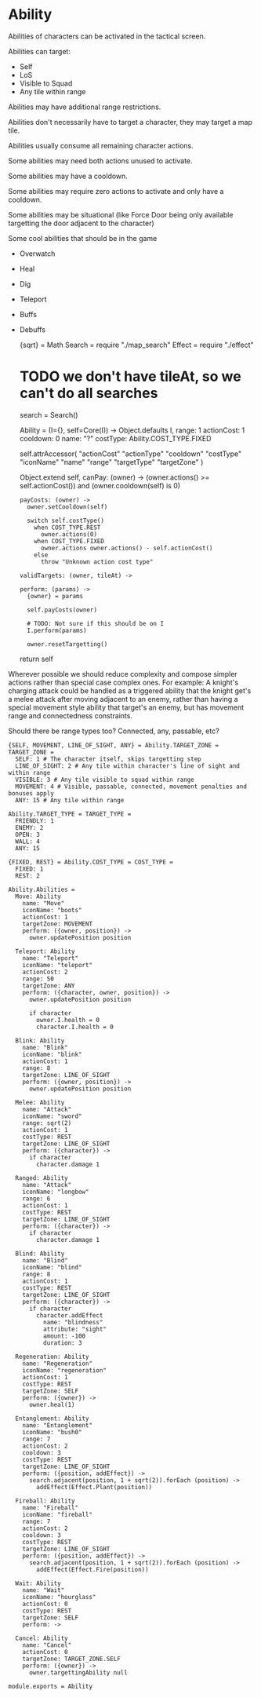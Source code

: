 Ability
=======

Abilities of characters can be activated in the tactical screen.

Abilities can target:

  - Self
  - LoS
  - Visible to Squad
  - Any tile within range

Abilities may have additional range restrictions.

Abilities don't necessarily have to target a character, they may target a map
tile.

Abilities usually consume all remaining character actions.

Some abilities may need both actions unused to activate.

Some abilities may have a cooldown.

Some abilities may require zero actions to activate and only have a cooldown.

Some abilities may be situational (like Force Door being only available targetting the door adjacent to the character)

Some cool abilities that should be in the game

  - Overwatch
  - Heal
  - Dig
  - Teleport
  - Buffs
  - Debuffs

    {sqrt} = Math
    Search = require "./map_search"
    Effect = require "./effect"

    # TODO we don't have tileAt, so we can't do all searches
    search = Search()

    Ability = (I={}, self=Core(I)) ->
      Object.defaults I,
        range: 1
        actionCost: 1
        cooldown: 0
        name: "?"
        costType: Ability.COST_TYPE.FIXED

      self.attrAccessor(
        "actionCost"
        "actionType"
        "cooldown"
        "costType"
        "iconName"
        "name"
        "range"
        "targetType"
        "targetZone"
      )

      Object.extend self,
        canPay: (owner) ->
          (owner.actions() >= self.actionCost()) and
          (owner.cooldown(self) is 0)

        payCosts: (owner) ->
          owner.setCooldown(self)

          switch self.costType()
            when COST_TYPE.REST
              owner.actions(0)
            when COST_TYPE.FIXED
              owner.actions owner.actions() - self.actionCost()
            else
              throw "Unknown action cost type"

        validTargets: (owner, tileAt) ->

        perform: (params) ->
          {owner} = params

          self.payCosts(owner)

          # TODO: Not sure if this should be on I
          I.perform(params)

          owner.resetTargetting()

      return self

Wherever possible we should reduce complexity and compose simpler actions rather
than special case complex ones. For example: A knight's charging attack could
be handled as a triggered ability that the knight get's a melee attack after
moving adjacent to an enemy, rather than having a special movement style ability
that target's an enemy, but has movement range and connectedness constraints.

Should there be range types too? Connected, any, passable, etc?

    {SELF, MOVEMENT, LINE_OF_SIGHT, ANY} = Ability.TARGET_ZONE = TARGET_ZONE =
      SELF: 1 # The character itself, skips targetting step
      LINE_OF_SIGHT: 2 # Any tile within character's line of sight and within range
      VISIBLE: 3 # Any tile visible to squad within range
      MOVEMENT: 4 # Visible, passable, connected, movement penalties and bonuses apply
      ANY: 15 # Any tile within range

    Ability.TARGET_TYPE = TARGET_TYPE =
      FRIENDLY: 1
      ENEMY: 2
      OPEN: 3
      WALL: 4
      ANY: 15

    {FIXED, REST} = Ability.COST_TYPE = COST_TYPE =
      FIXED: 1
      REST: 2

    Ability.Abilities =
      Move: Ability
        name: "Move"
        iconName: "boots"
        actionCost: 1
        targetZone: MOVEMENT
        perform: ({owner, position}) ->
          owner.updatePosition position
          
      Teleport: Ability
        name: "Teleport"
        iconName: "teleport"
        actionCost: 2
        range: 50
        targetZone: ANY
        perform: ({character, owner, position}) ->
          owner.updatePosition position

          if character
            owner.I.health = 0
            character.I.health = 0

      Blink: Ability
        name: "Blink"
        iconName: "blink"
        actionCost: 1
        range: 8
        targetZone: LINE_OF_SIGHT
        perform: ({owner, position}) ->
          owner.updatePosition position

      Melee: Ability
        name: "Attack"
        iconName: "sword"
        range: sqrt(2)
        actionCost: 1
        costType: REST
        targetZone: LINE_OF_SIGHT
        perform: ({character}) ->
          if character
            character.damage 1

      Ranged: Ability
        name: "Attack"
        iconName: "longbow"
        range: 6
        actionCost: 1
        costType: REST
        targetZone: LINE_OF_SIGHT
        perform: ({character}) ->
          if character
            character.damage 1

      Blind: Ability
        name: "Blind"
        iconName: "blind"
        range: 8
        actionCost: 1
        costType: REST
        targetZone: LINE_OF_SIGHT
        perform: ({character}) ->
          if character
            character.addEffect
              name: "blindness"
              attribute: "sight"
              amount: -100
              duration: 3

      Regeneration: Ability
        name: "Regeneration"
        iconName: "regeneration"
        actionCost: 1
        costType: REST
        targetZone: SELF
        perform: ({owner}) ->
          owner.heal(1)

      Entanglement: Ability
        name: "Entanglement"
        iconName: "bush0"
        range: 7
        actionCost: 2
        cooldown: 3
        costType: REST
        targetZone: LINE_OF_SIGHT
        perform: ({position, addEffect}) ->
          search.adjacent(position, 1 + sqrt(2)).forEach (position) ->
            addEffect(Effect.Plant(position))

      Fireball: Ability
        name: "Fireball"
        iconName: "fireball"
        range: 7
        actionCost: 2
        cooldown: 3
        costType: REST
        targetZone: LINE_OF_SIGHT
        perform: ({position, addEffect}) ->
          search.adjacent(position, 1 + sqrt(2)).forEach (position) ->
            addEffect(Effect.Fire(position))

      Wait: Ability
        name: "Wait"
        iconName: "hourglass"
        actionCost: 0
        costType: REST
        targetZone: SELF
        perform: ->

      Cancel: Ability
        name: "Cancel"
        actionCost: 0
        targetZone: TARGET_ZONE.SELF
        perform: ({owner}) ->
          owner.targettingAbility null

    module.exports = Ability
